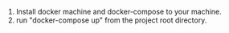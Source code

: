 1. Install docker machine and docker-compose to your machine.
2. run "docker-compose up" from the project root directory.
